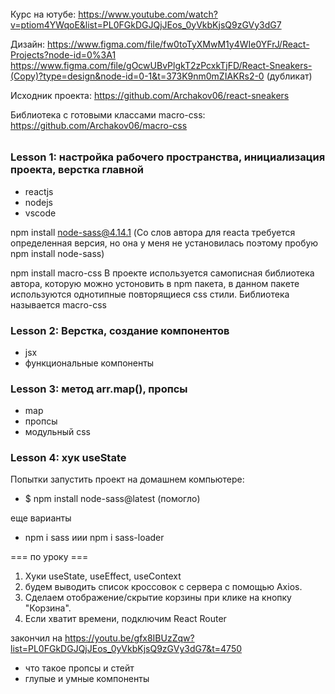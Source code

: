 ######

Курс на ютубе:
https://www.youtube.com/watch?v=ptiom4YWqoE&list=PL0FGkDGJQjJEos_0yVkbKjsQ9zGVy3dG7

Дизайн:
https://www.figma.com/file/fw0toTyXMwM1y4WIe0YFrJ/React-Projects?node-id=0%3A1
https://www.figma.com/file/gOcwUBvPlgkT2zPcxkTjFD/React-Sneakers-(Copy)?type=design&node-id=0-1&t=373K9nm0mZIAKRs2-0 (дубликат)

Исходник проекта:
https://github.com/Archakov06/react-sneakers

Библиотека с готовыми классами macro-css:
https://github.com/Archakov06/macro-css

######

### Lesson 1: настройка рабочего пространства, инициализация проекта, верстка главной

- reactjs
- nodejs
- vscode

npm install node-sass@4.14.1 (Со слов автора для reacta требуется определенная версия, но она у меня не установилась поэтому пробую npm install node-sass)

npm install macro-css В проекте используется самописная библиотека автора, которую можно устоновить в npm пакета, в данном пакете используются однотипные повторящиеся css стили. Библиотека называется macro-css

### Lesson 2: Верстка, создание компонентов

- jsx
- функциональные компоненты

### Lesson 3: метод arr.map(), пропсы

- map
- пропсы
- модульный css

### Lesson 4: хук useState

Попытки запустить проект на домашнем компьютере:

- $ npm install node-sass@latest (помогло)

еще варианты

- npm i sass иии npm i sass-loader

=== по уроку ===

1. Хуки useState, useEffect, useContext
2. будем выводить список кроссовок с сервера с помощью Axios.
3. Сделаем отображение/скрытие корзины при клике на кнопку "Корзина".
4. Если хватит времени, подключим React Router

закончил на https://youtu.be/gfx8IBUzZqw?list=PL0FGkDGJQjJEos_0yVkbKjsQ9zGVy3dG7&t=4750

- что такое пропсы и стейт
- глупые и умные компоненты
